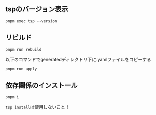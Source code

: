## tspのバージョン表示
```
pnpm exec tsp --version
```

## リビルド
```
pnpm run rebuild
```

以下のコマンドでgeneratedディレクトリ下に.yamlファイルをコピーする
```
pnpm run apply
```

## 依存関係のインストール
```
pnpm i
```
`tsp install`は使用しないこと！
